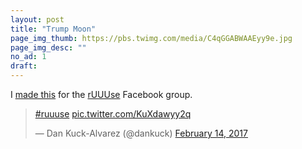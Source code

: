 ```yaml
---
layout: post
title: "Trump Moon"
page_img_thumb: https://pbs.twimg.com/media/C4qGGABWAAEyy9e.jpg
page_img_desc: ""
no_ad: 1
draft: 
---
```


I <a href="https://www.facebook.com/photo.php?fbid=10209259621941855&set=gm.1249332261797312&type=3&theater">made this</a> for the <a href="https://www.facebook.com/groups/1144470838950122/">rUUUse</a> Facebook group. 

<blockquote class="twitter-tweet" data-lang="en"><p lang="und" dir="ltr"><a href="https://twitter.com/hashtag/ruuuse?src=hash">#ruuuse</a> <a href="https://t.co/KuXdawyy2q">pic.twitter.com/KuXdawyy2q</a></p>&mdash; Dan Kuck-Alvarez (@dankuck) <a href="https://twitter.com/dankuck/status/831624569651867648">February 14, 2017</a></blockquote>
<script async src="//platform.twitter.com/widgets.js" charset="utf-8"></script>
